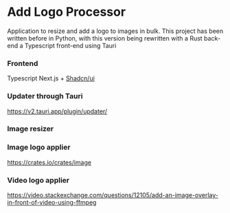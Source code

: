 # Add Logo Processor

Application to resize and add a logo to images in bulk. This project has been written before in Python, with this version being rewritten with a Rust back-end a Typescript front-end using Tauri

### Frontend
Typescript
Next.js + [Shadcn/ui](https://ui.shadcn.com/docs/installation)

### Updater through Tauri
https://v2.tauri.app/plugin/updater/

### Image resizer

### Image logo applier
https://crates.io/crates/image

### Video logo applier
https://video.stackexchange.com/questions/12105/add-an-image-overlay-in-front-of-video-using-ffmpeg
